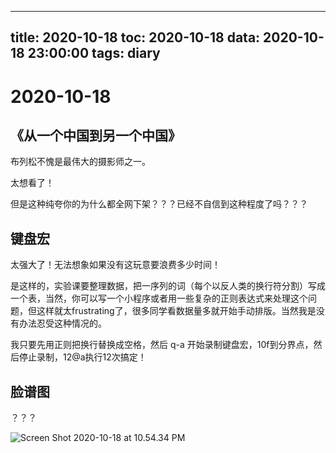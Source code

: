 
---
title: 2020-10-18
toc: 2020-10-18
data: 2020-10-18 23:00:00
tags: diary
---


# 2020-10-18

## 《从一个中国到另一个中国》

布列松不愧是最伟大的摄影师之一。

太想看了！

但是这种纯夸你的为什么都全网下架？？？已经不自信到这种程度了吗？？？

## 键盘宏

太强大了！无法想象如果没有这玩意要浪费多少时间！

是这样的，实验课要整理数据，把一序列的词（每个以反人类的换行符分割）写成一个表，当然，你可以写一个小程序或者用一些复杂的正则表达式来处理这个问题，但这样就太frustrating了，很多同学看数据量多就开始手动排版。当然我是没有办法忍受这种情况的。

我只要先用正则把换行替换成空格，然后 q-a 开始录制键盘宏，10f到分界点，然后停止录制，12@a执行12次搞定！

## 脸谱图

？？？

![Screen Shot 2020-10-18 at 10.54.34 PM](https://tva1.sinaimg.cn/large/007S8ZIlly1gjtvmp1ma1j30u00wrn8v.jpg)
